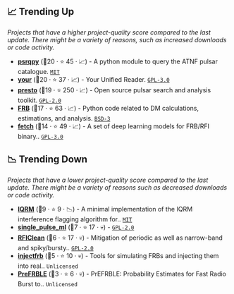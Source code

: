 ## 📈 Trending Up

_Projects that have a higher project-quality score compared to the last update. There might be a variety of reasons, such as increased downloads or code activity._

- <b><a href="https://psrqpy.readthedocs.io">psrqpy</a></b> (🥇20 ·  ⭐ 45 · 📈) - A python module to query the ATNF pulsar catalogue. <code><a href="http://bit.ly/34MBwT8">MIT</a></code> <code><img src="https://www.python.org/static/favicon.ico" style="display:inline;" width="13" height="13"></code>
- <b><a href="https://thepetabyteproject.github.io/your/">your</a></b> (🥇20 ·  ⭐ 37 · 📈) - Your Unified Reader. <code><a href="http://bit.ly/2M0xdwT">GPL-3.0</a></code> <code><img src="https://www.python.org/static/favicon.ico" style="display:inline;" width="13" height="13"></code>
- <b><a href="https://www.cv.nrao.edu/~sransom/presto/">presto</a></b> (🥇19 ·  ⭐ 250 · 📈) - Open source pulsar search and analysis toolkit. <code><a href="http://bit.ly/2KucAZR">GPL-2.0</a></code> <code><img src="https://www.python.org/static/favicon.ico" style="display:inline;" width="13" height="13"></code> <code><img src="https://raw.githubusercontent.com/abranhe/programming-languages-logos/master/src/c/c.svg" style="display:inline;" width="13" height="13"></code>
- <b><a href="https://github.com/FRBs/FRB">FRB</a></b> (🥇17 ·  ⭐ 63 · 📈) - Python code related to DM calculations, estimations, and analysis. <code><a href="http://bit.ly/3aKzpTv">BSD-3</a></code> <code><img src="https://www.python.org/static/favicon.ico" style="display:inline;" width="13" height="13"></code>
- <b><a href="https://github.com/devanshkv/fetch">fetch</a></b> (🥇14 ·  ⭐ 49 · 📈) - A set of deep learning models for FRB/RFI binary.. <code><a href="http://bit.ly/2M0xdwT">GPL-3.0</a></code> <code><img src="https://www.python.org/static/favicon.ico" style="display:inline;" width="13" height="13"></code> <code><img src="https://upload.wikimedia.org/wikipedia/en/b/b9/Nvidia_CUDA_Logo.jpg" style="display:inline;" width="13" height="13"></code>

## 📉 Trending Down

_Projects that have a lower project-quality score compared to the last update. There might be a variety of reasons such as decreased downloads or code activity._

- <b><a href="https://github.com/v-morello/iqrm">IQRM</a></b> (🥇9 ·  ⭐ 9 · 📉) - A minimal implementation of the IQRM interference flagging algorithm for.. <code><a href="http://bit.ly/34MBwT8">MIT</a></code> <code><img src="https://www.python.org/static/favicon.ico" style="display:inline;" width="13" height="13"></code>
- <b><a href="https://github.com/liamconnor/single_pulse_ml">single_pulse_ml</a></b> (🥉7 ·  ⭐ 17 · 💀) -  <code><a href="http://bit.ly/2KucAZR">GPL-2.0</a></code> <code><img src="https://www.python.org/static/favicon.ico" style="display:inline;" width="13" height="13"></code>
- <b><a href="https://github.com/ymaan4/RFIClean">RFIClean</a></b> (🥉6 ·  ⭐ 17 · 💀) - Mitigation of periodic as well as narrow-band and spiky/bursty.. <code><a href="http://bit.ly/2KucAZR">GPL-2.0</a></code> <code><img src="https://raw.githubusercontent.com/abranhe/programming-languages-logos/master/src/c/c.svg" style="display:inline;" width="13" height="13"></code>
- <b><a href="https://github.com/liamconnor/injectfrb">injectfrb</a></b> (🥇5 ·  ⭐ 10 · 💀) - Tools for simulating FRBs and injecting them into real.. <code>Unlicensed</code> <code><img src="https://www.python.org/static/favicon.ico" style="display:inline;" width="13" height="13"></code>
- <b><a href="https://github.com/FRBs/PreFRBLE">PreFRBLE</a></b> (🥉3 ·  ⭐ 6 · 💀) - PrEFRBLE: Probability Estimates for Fast Radio Burst to.. <code>Unlicensed</code> <code><img src="https://www.python.org/static/favicon.ico" style="display:inline;" width="13" height="13"></code>

